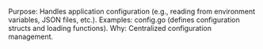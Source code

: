 Purpose: Handles application configuration (e.g., reading from environment variables, JSON files, etc.).
Examples: config.go (defines configuration structs and loading functions).
Why: Centralized configuration management.